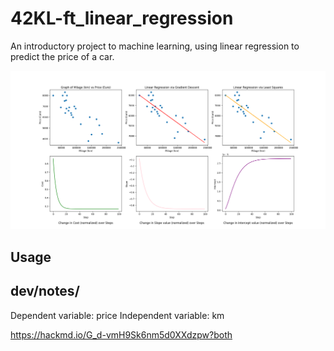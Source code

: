 # 42KL-ft_linear_regression
An introductory project to machine learning, using linear regression to predict the price of a car.

![graphs](./assets/graphs.png)

## Usage


## dev/notes/

Dependent variable: price
Independent variable: km

https://hackmd.io/G_d-vmH9Sk6nm5d0XXdzpw?both


